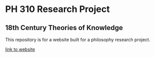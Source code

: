 # PH 310 Research Project
## 18th Century Theories of Knowledge

This repository is for a website built for a philosophy research project. 

[link to website](https://gonzalor.io/18th-Century-Theories-of-Knowledge/)
